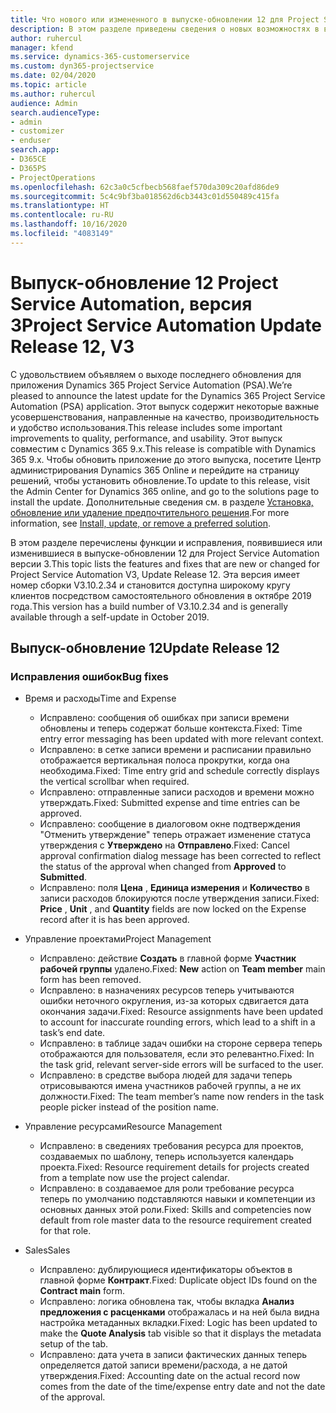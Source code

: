 ```yaml
---
title: Что нового или измененного в выпуске-обновлении 12 для Project Service Automation версии 3
description: В этом разделе приведены сведения о новых возможностях в выпуске-обновлении 12 для Project Service Automation версии 3.
author: ruhercul
manager: kfend
ms.service: dynamics-365-customerservice
ms.custom: dyn365-projectservice
ms.date: 02/04/2020
ms.topic: article
ms.author: ruhercul
audience: Admin
search.audienceType:
- admin
- customizer
- enduser
search.app:
- D365CE
- D365PS
- ProjectOperations
ms.openlocfilehash: 62c3a0c5cfbecb568faef570da309c20afd86de9
ms.sourcegitcommit: 5c4c9bf3ba018562d6cb3443c01d550489c415fa
ms.translationtype: HT
ms.contentlocale: ru-RU
ms.lasthandoff: 10/16/2020
ms.locfileid: "4083149"
---
```

# <a name="project-service-automation-update-release-12-v3"></a><span data-ttu-id="6bc87-103">Выпуск-обновление 12 Project Service Automation, версия 3</span><span class="sxs-lookup"><span data-stu-id="6bc87-103">Project Service Automation Update Release 12, V3</span></span>
<span data-ttu-id="6bc87-104">С удовольствием объявляем о выходе последнего обновления для приложения Dynamics 365 Project Service Automation (PSA).</span><span class="sxs-lookup"><span data-stu-id="6bc87-104">We’re pleased to announce the latest update for the Dynamics 365 Project Service Automation (PSA) application.</span></span> <span data-ttu-id="6bc87-105">Этот выпуск содержит некоторые важные усовершенствования, направленные на качество, производительность и удобство использования.</span><span class="sxs-lookup"><span data-stu-id="6bc87-105">This release includes some important improvements to quality, performance, and usability.</span></span> <span data-ttu-id="6bc87-106">Этот выпуск совместим с Dynamics 365 9.x.</span><span class="sxs-lookup"><span data-stu-id="6bc87-106">This release is compatible with Dynamics 365 9.x.</span></span> <span data-ttu-id="6bc87-107">Чтобы обновить приложение до этого выпуска, посетите Центр администрирования Dynamics 365 Online и перейдите на страницу решений, чтобы установить обновление.</span><span class="sxs-lookup"><span data-stu-id="6bc87-107">To update to this release, visit the Admin Center for Dynamics 365 online, and go to the solutions page to install the update.</span></span> <span data-ttu-id="6bc87-108">Дополнительные сведения см. в разделе [Установка, обновление или удаление предпочтительного решения](https://docs.microsoft.com/power-platform/admin/install-remove-preferred-solution).</span><span class="sxs-lookup"><span data-stu-id="6bc87-108">For more information, see [Install, update, or remove a preferred solution](https://docs.microsoft.com/power-platform/admin/install-remove-preferred-solution).</span></span>

<span data-ttu-id="6bc87-109">В этом разделе перечислены функции и исправления, появившиеся или изменившиеся в выпуске-обновлении 12 для Project Service Automation версии 3.</span><span class="sxs-lookup"><span data-stu-id="6bc87-109">This topic lists the features and fixes that are new or changed for Project Service Automation V3, Update Release 12.</span></span> <span data-ttu-id="6bc87-110">Эта версия имеет номер сборки V3.10.2.34 и становится доступна широкому кругу клиентов посредством самостоятельного обновления в октябре 2019 года.</span><span class="sxs-lookup"><span data-stu-id="6bc87-110">This version has a build number of V3.10.2.34 and is generally available through a self-update in October 2019.</span></span>

## <a name="update-release-12"></a><span data-ttu-id="6bc87-111">Выпуск-обновление 12</span><span class="sxs-lookup"><span data-stu-id="6bc87-111">Update Release 12</span></span>

### <a name="bug-fixes"></a><span data-ttu-id="6bc87-112">Исправления ошибок</span><span class="sxs-lookup"><span data-stu-id="6bc87-112">Bug fixes</span></span>

- <span data-ttu-id="6bc87-113">Время и расходы</span><span class="sxs-lookup"><span data-stu-id="6bc87-113">Time and Expense</span></span>

    - <span data-ttu-id="6bc87-114">Исправлено: сообщения об ошибках при записи времени обновлены и теперь содержат больше контекста.</span><span class="sxs-lookup"><span data-stu-id="6bc87-114">Fixed: Time entry error messaging has been updated with more relevant context.</span></span>
    - <span data-ttu-id="6bc87-115">Исправлено: в сетке записи времени и расписании правильно отображается вертикальная полоса прокрутки, когда она необходима.</span><span class="sxs-lookup"><span data-stu-id="6bc87-115">Fixed: Time entry grid and schedule correctly displays the vertical scrollbar when required.</span></span>
    - <span data-ttu-id="6bc87-116">Исправлено: отправленные записи расходов и времени можно утверждать.</span><span class="sxs-lookup"><span data-stu-id="6bc87-116">Fixed: Submitted expense and time entries can be approved.</span></span>
    - <span data-ttu-id="6bc87-117">Исправлено: сообщение в диалоговом окне подтверждения "Отменить утверждение" теперь отражает изменение статуса утверждения с **Утверждено** на **Отправлено**.</span><span class="sxs-lookup"><span data-stu-id="6bc87-117">Fixed: Cancel approval confirmation dialog message has been corrected to reflect the status of the approval when changed from **Approved** to **Submitted**.</span></span>
    - <span data-ttu-id="6bc87-118">Исправлено: поля **Цена** , **Единица измерения** и **Количество** в записи расходов блокируются после утверждения записи.</span><span class="sxs-lookup"><span data-stu-id="6bc87-118">Fixed: **Price** , **Unit** , and **Quantity** fields are now locked on the Expense record after it is has been approved.</span></span>

- <span data-ttu-id="6bc87-119">Управление проектами</span><span class="sxs-lookup"><span data-stu-id="6bc87-119">Project Management</span></span>

    - <span data-ttu-id="6bc87-120">Исправлено: действие **Создать** в главной форме **Участник рабочей группы** удалено.</span><span class="sxs-lookup"><span data-stu-id="6bc87-120">Fixed: **New** action on **Team member** main form has been removed.</span></span>
    - <span data-ttu-id="6bc87-121">Исправлено: в назначениях ресурсов теперь учитываются ошибки неточного округления, из-за которых сдвигается дата окончания задачи.</span><span class="sxs-lookup"><span data-stu-id="6bc87-121">Fixed: Resource assignments have been updated to account for inaccurate rounding errors, which lead to a shift in a task’s end date.</span></span>
    - <span data-ttu-id="6bc87-122">Исправлено: в таблице задач ошибки на стороне сервера теперь отображаются для пользователя, если это релевантно.</span><span class="sxs-lookup"><span data-stu-id="6bc87-122">Fixed: In the task grid, relevant server-side errors will be surfaced to the user.</span></span>
    - <span data-ttu-id="6bc87-123">Исправлено: в средстве выбора людей для задачи теперь отрисовываются имена участников рабочей группы, а не их должности.</span><span class="sxs-lookup"><span data-stu-id="6bc87-123">Fixed: The team member’s name now renders in the task people picker instead of the position name.</span></span>

- <span data-ttu-id="6bc87-124">Управление ресурсами</span><span class="sxs-lookup"><span data-stu-id="6bc87-124">Resource Management</span></span>

    - <span data-ttu-id="6bc87-125">Исправлено: в сведениях требования ресурса для проектов, создаваемых по шаблону, теперь используется календарь проекта.</span><span class="sxs-lookup"><span data-stu-id="6bc87-125">Fixed: Resource requirement details for projects created from a template now use the project calendar.</span></span>
    - <span data-ttu-id="6bc87-126">Исправлено: в создаваемое для роли требование ресурса теперь по умолчанию подставляются навыки и компетенции из основных данных этой роли.</span><span class="sxs-lookup"><span data-stu-id="6bc87-126">Fixed: Skills and competencies now default from role master data to the resource requirement created for that role.</span></span>

- <span data-ttu-id="6bc87-127">Sales</span><span class="sxs-lookup"><span data-stu-id="6bc87-127">Sales</span></span>

    - <span data-ttu-id="6bc87-128">Исправлено: дублирующиеся идентификаторы объектов в главной форме **Контракт**.</span><span class="sxs-lookup"><span data-stu-id="6bc87-128">Fixed: Duplicate object IDs found on the **Contract main** form.</span></span>
    - <span data-ttu-id="6bc87-129">Исправлено: логика обновлена так, чтобы вкладка **Анализ предложения с расценками** отображалась и на ней была видна настройка метаданных вкладки.</span><span class="sxs-lookup"><span data-stu-id="6bc87-129">Fixed: Logic has been updated to make the **Quote Analysis** tab visible so that it displays the metadata setup of the tab.</span></span>
    - <span data-ttu-id="6bc87-130">Исправлено: дата учета в записи фактических данных теперь определяется датой записи времени/расхода, а не датой утверждения.</span><span class="sxs-lookup"><span data-stu-id="6bc87-130">Fixed: Accounting date on the actual record now comes from the date of the time/expense entry date and not the date of the approval.</span></span>

